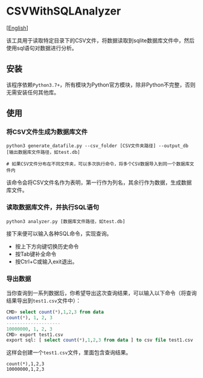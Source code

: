 # CSVWithSQLAnalyzer

[[English](README.md)]

该工具用于读取特定目录下的CSV文件，将数据读取到sqlite数据库文件中，然后使用sql语句对数据进行分析。

## 安装

该程序依赖`Python3.7+`，所有模块为Python官方模块，除非Python不完整，否则无需安装任何其他库。

## 使用

### 将CSV文件生成为数据库文件

```shell
python3 generate_datafile.py --csv_folder [CSV文件夹路径] --output_db [输出数据库文件路径，如test.db]

# 如果CSV文件分布在不同文件夹，可以多次执行命令，将多个CSV数据导入到同一个数据库文件内
```

该命令会将CSV文件名作为表明，第一行作为列名，其余行作为数据，生成数据库文件。

### 读取数据库文件，并执行SQL语句

```shell
python3 analyzer.py [数据库文件路径，如test.db]
```

接下来便可以输入各种SQL命令，实现查询。

- 按上下方向键切换历史命令
- 按Tab键补全命令
- 按Ctrl+C或输入exit退出。

### 导出数据

当你查询到一系列数据后，你希望导出这次查询结果，可以输入以下命令（将查询结果导出到`test1.csv`文件中）：

```sql
CMD> select count(*),1,2,3 from data
count(*), 1, 2, 3
--------------------
10000000, 1, 2, 3
CMD> export test1.csv
export sql: [ select count(*),1,2,3 from data ] to csv file test1.csv
```

这样会创建一个`test1.csv`文件，里面包含查询结果。

```csv
count(*),1,2,3
10000000,1,2,3
```